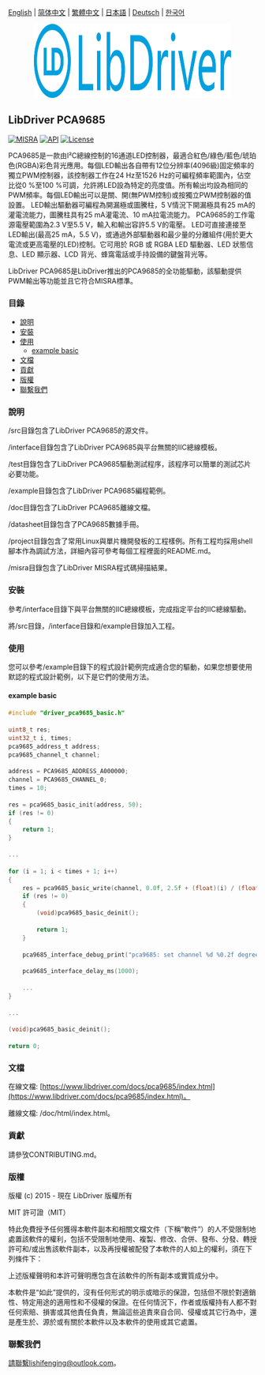 [English](/README.md) | [ 简体中文](/README_zh-Hans.md) | [繁體中文](/README_zh-Hant.md) | [日本語](/README_ja.md) | [Deutsch](/README_de.md) | [한국어](/README_ko.md)

<div align=center>
<img src="/doc/image/logo.svg" width="400" height="150"/>
</div>

## LibDriver PCA9685

[![MISRA](https://img.shields.io/badge/misra-compliant-brightgreen.svg)](/misra/README.md) [![API](https://img.shields.io/badge/api-reference-blue.svg)](https://www.libdriver.com/docs/pca9685/index.html) [![License](https://img.shields.io/badge/license-MIT-brightgreen.svg)](/LICENSE)

PCA9685是一款由I²C總線控制的16通道LED控制器，最適合紅色/綠色/藍色/琥珀色(RGBA)彩色背光應用。每個LED輸出各自帶有12位分辨率(4096級)固定頻率的獨立PWM控制器，該控制器工作在24 Hz至1526 Hz的可編程頻率範圍內，佔空比從0 %至100 %可調，允許將LED設為特定的亮度值。所有輸出均設為相同的PWM頻率。每個LED輸出可以是關、開(無PWM控制)或按獨立PWM控制器的值設置。 LED輸出驅動器可編程為開漏極或圖騰柱，5 V情況下開漏極具有25 mA的灌電流能力，圖騰柱具有25 mA灌電流、10 mA拉電流能力。 PCA9685的工作電源電壓範圍為2.3 V至5.5 V，輸入和輸出容許5.5 V的電壓。 LED可直接連接至LED輸出(最高25 mA，5.5 V)，或通過外部驅動器和最少量的分離組件(用於更大電流或更高電壓的LED)控制。它可用於 RGB 或 RGBA LED 驅動器、LED 狀態信息、LED 顯示器、LCD 背光、蜂窩電話或手持設備的鍵盤背光等。

LibDriver PCA9685是LibDriver推出的PCA9685的全功能驅動，該驅動提供PWM輸出等功能並且它符合MISRA標準。

### 目錄

  - [說明](#說明)
  - [安裝](#安裝)
  - [使用](#使用)
    - [example basic](#example-basic)
  - [文檔](#文檔)
  - [貢獻](#貢獻)
  - [版權](#版權)
  - [聯繫我們](#聯繫我們)

### 說明

/src目錄包含了LibDriver PCA9685的源文件。

/interface目錄包含了LibDriver PCA9685與平台無關的IIC總線模板。

/test目錄包含了LibDriver PCA9685驅動測試程序，該程序可以簡單的測試芯片必要功能。

/example目錄包含了LibDriver PCA9685編程範例。

/doc目錄包含了LibDriver PCA9685離線文檔。

/datasheet目錄包含了PCA9685數據手冊。

/project目錄包含了常用Linux與單片機開發板的工程樣例。所有工程均採用shell腳本作為調試方法，詳細內容可參考每個工程裡面的README.md。

/misra目錄包含了LibDriver MISRA程式碼掃描結果。

### 安裝

參考/interface目錄下與平台無關的IIC總線模板，完成指定平台的IIC總線驅動。

將/src目錄，/interface目錄和/example目錄加入工程。

### 使用

您可以參考/example目錄下的程式設計範例完成適合您的驅動，如果您想要使用默認的程式設計範例，以下是它們的使用方法。

#### example basic

```C
#include "driver_pca9685_basic.h"

uint8_t res;
uint32_t i, times;
pca9685_address_t address;
pca9685_channel_t channel;

address = PCA9685_ADDRESS_A000000;
channel = PCA9685_CHANNEL_0;
times = 10;

res = pca9685_basic_init(address, 50);
if (res != 0)
{
    return 1;
}

...

for (i = 1; i < times + 1; i++)
{
    res = pca9685_basic_write(channel, 0.0f, 2.5f + (float)(i) / (float)(times) * 10.0f);
    if (res != 0)
    {
        (void)pca9685_basic_deinit();

        return 1;
    }

    pca9685_interface_debug_print("pca9685: set channel %d %0.2f degrees.\n", channel, (float)(i) / (float)(times) * 180.0f);

    pca9685_interface_delay_ms(1000);
    
    ...
}

...

(void)pca9685_basic_deinit();

return 0;
```

### 文檔

在線文檔: [https://www.libdriver.com/docs/pca9685/index.html](https://www.libdriver.com/docs/pca9685/index.html)。

離線文檔: /doc/html/index.html。

### 貢獻

請參攷CONTRIBUTING.md。

### 版權

版權 (c) 2015 - 現在 LibDriver 版權所有

MIT 許可證（MIT）

特此免費授予任何獲得本軟件副本和相關文檔文件（下稱“軟件”）的人不受限制地處置該軟件的權利，包括不受限制地使用、複製、修改、合併、發布、分發、轉授許可和/或出售該軟件副本，以及再授權被配發了本軟件的人如上的權利，須在下列條件下：

上述版權聲明和本許可聲明應包含在該軟件的所有副本或實質成分中。

本軟件是“如此”提供的，沒有任何形式的明示或暗示的保證，包括但不限於對適銷性、特定用途的適用性和不侵權的保證。在任何情況下，作者或版權持有人都不對任何索賠、損害或其他責任負責，無論這些追責來自合同、侵權或其它行為中，還是產生於、源於或有關於本軟件以及本軟件的使用或其它處置。

### 聯繫我們

請聯繫lishifenging@outlook.com。